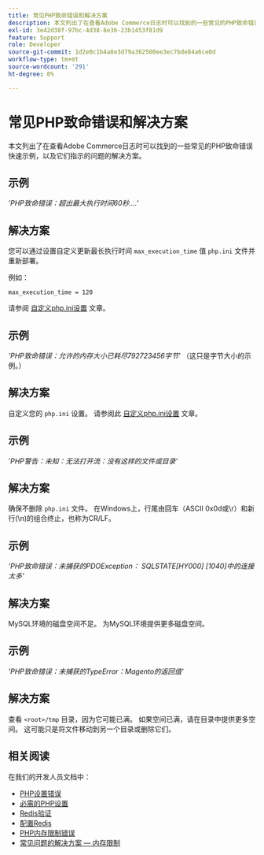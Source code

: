 ```yaml
---
title: 常见PHP致命错误和解决方案
description: 本文列出了在查看Adobe Commerce日志时可以找到的一些常见的PHP致命错误快速示例，以及它们指示的问题的解决方案。
exl-id: 3e42d38f-97bc-4d38-8e36-23b1453f81d9
feature: Support
role: Developer
source-git-commit: 1d2e0c1b4a8e3d79a362500ee3ec7bde84a6ce0d
workflow-type: tm+mt
source-wordcount: '291'
ht-degree: 0%

---
```


# 常见PHP致命错误和解决方案

本文列出了在查看Adobe Commerce日志时可以找到的一些常见的PHP致命错误快速示例，以及它们指示的问题的解决方案。

## 示例

*&#39;PHP致命错误：超出最大执行时间60秒....&#39;*

## 解决方案

您可以通过设置自定义更新最长执行时间 `max_execution_time` 值 `php.ini` 文件并重新部署。

例如：

`max_execution_time = 120`

请参阅 [自定义php.ini设置](https://devdocs.magento.com/cloud/project/magento-app-php-ini.html) 文章。

## 示例

*&#39;PHP致命错误：允许的内存大小已耗尽792723456字节&#39;* （这只是字节大小的示例。）

## 解决方案

自定义您的 `php.ini` 设置。 请参阅此 [自定义php.ini设置](https://devdocs.magento.com/cloud/project/magento-app-php-ini.html) 文章。

## 示例

*&#39;PHP警告：未知：无法打开流：没有这样的文件或目录&#39;*

## 解决方案

确保不删除 `php.ini` 文件。 在Windows上，行尾由回车（ASCII 0x0d或\r）和新行(\n)的组合终止，也称为CR/LF。

## 示例

*&#39;PHP致命错误：未捕获的PDOException： SQLSTATE\[HY000\] \[1040\]中的连接太多&#39;*

## 解决方案

MySQL环境的磁盘空间不足。 为MySQL环境提供更多磁盘空间。

## 示例

*&#39;PHP致命错误：未捕获的TypeError：Magento的返回值&#39;*

## 解决方案

查看 `<root>/tmp` 目录，因为它可能已满。 如果空间已满，请在目录中提供更多空间。 这可能只是将文件移动到另一个目录或删除它们。

## 相关阅读

在我们的开发人员文档中：

* [PHP设置错误](https://devdocs.magento.com/guides/v2.3/install-gde/trouble/php/tshoot_php-set.html)
* [必需的PHP设置](https://devdocs.magento.com/guides/v2.3/install-gde/prereq/php-settings.html)
* [Redis验证](https://devdocs.magento.com/guides/v2.3/config-guide/redis/redis-session.html#redis-verify)
* [配置Redis](https://devdocs.magento.com/guides/v2.3/config-guide/redis/config-redis.html)
* [PHP内存限制错误](https://devdocs.magento.com/guides/v2.3/install-gde/trouble/php/tshoot_php-set.html#trouble-php-memory)
* [常见问题的解决方案 — 内存限制](https://devdocs.magento.com/guides/v2.3/test/unit/unit_test_execution_cli.html#solutions-to-common-problems)
